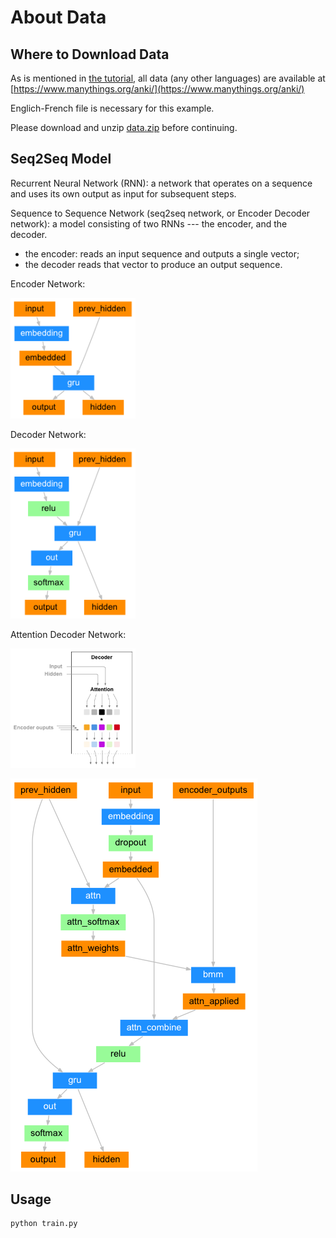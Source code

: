 # About Data

## Where to Download Data

As is mentioned in [the tutorial](https://pytorch.org/tutorials/intermediate/seq2seq_translation_tutorial.html), all data (any other languages) are available at [https://www.manythings.org/anki/](https://www.manythings.org/anki/)

Englich-French file is necessary for this example.

Please download and unzip [data.zip](https://download.pytorch.org/tutorial/data.zip) before continuing.

## Seq2Seq Model

Recurrent Neural Network (RNN): a network that operates on a sequence and uses its own output as input for subsequent steps.

Sequence to Sequence Network (seq2seq network, or Encoder Decoder network): a model consisting of two RNNs --- the encoder, and the decoder. 
* the encoder: reads an input sequence and outputs a single vector;
* the decoder reads that vector to produce an output sequence.

Encoder Network:

<img src="./other/encoder-network.png" alt="encoder" style="width:200px;"/>

Decoder Network:

<img src="./other/decoder-network.png" alt="decoder" style="width:200px;"/>

Attention Decoder Network:

<img src="./other/attention-denet.png" alt="decoder" style="width:200px;"/>

![attention-decoder-net](./other/attention-decoder-network.png)

## Usage

```bash
python train.py
```